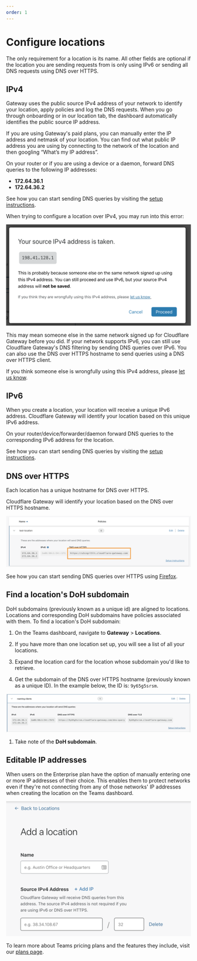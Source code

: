 ```yaml
---
order: 1
---
```


# Configure locations

The only requirement for a location is its name. All other fields are optional if the location you are sending requests from is only using IPv6 or sending all DNS requests using DNS over HTTPS.

## IPv4
Gateway uses the public source IPv4 address of your network to identify your location, apply policies and log the DNS requests. When you go through onboarding or in our location tab, the dashboard automatically identifies the public source IP address.

If you are using Gateway's paid plans, you can manually enter the IP address and netmask of your location. You can find out what public IP address you are using by connecting to the network of the location and then googling “What’s my IP address”.

On your router or if you are using a device or a daemon, forward DNS queries to the following IP addresses:

* **172.64.36.1**
* **172.64.36.2**

See how you can start sending DNS queries by visiting the [setup instructions](/connections/connect-networks/locations/setup-instructions/).

<Aside type='note' header='Your IPv4 address is taken'>

When trying to configure a location over IPv4, you may run into this error:

![Source IP taken](../../../static/documentation/connections/source-ip-taken.png)

This may mean someone else in the same network signed up for Cloudflare Gateway before you did. If your network supports IPv6, you can still use Cloudflare Gateway's DNS filtering by sending DNS queries over IPv6. You can also use the DNS over HTTPS hostname to send queries using a DNS over HTTPS client.

If you think someone else is wrongfully using this IPv4 address, please [let us know](https://forms.gle/MUtjTheQh24MRY2aA).

</Aside>

## IPv6
When you create a location, your location will receive a unique IPv6 address. Cloudflare Gateway will identify your location based on this unique IPv6 address.

On your router/device/forwarder/daemon forward DNS queries to the corresponding IPv6 address for the location.

See how you can start sending DNS queries by visiting the [setup instructions](/connections/connect-networks/locations/setup-instructions/).

## DNS over HTTPS
Each location has a unique hostname for DNS over HTTPS.

Cloudflare Gateway will identify your location based on the DNS over HTTPS hostname.

![DNS over HTTPS hostname](../../../static/documentation/policies/location-with-dns-over-https-hostname.png)

See how you can start sending DNS queries over HTTPS using [Firefox](/connections/connect-networks/locations/setup-instructions/firefox).

## Find a location's DoH subdomain

DoH subdomains (previously known as a unique id) are aligned to locations. Locations and corresponding DoH subdomains have policies associated with them. To find a location's DoH subdomain:

1. On the Teams dashboard, navigate to **Gateway** > **Locations**.

1. If you have more than one location set up, you will see a list of all your locations.

1. Expand the location card for the location whose subdomain you'd like to retrieve.

1. Get the subdomain of the DNS over HTTPS hostname (previously known as a unique ID). In the example below, the ID is: `9y65g5srsm`.

 ![Expand location card](../../../static/documentation/connections/locations-doh-dot.png) 

1. Take note of the **DoH subdomain**.

## Editable IP addresses

When users on the Enterprise plan have the option of manually entering one or more IP addresses of their choice. This enables them to protect networks even if they're not connecting from any of those networks' IP addresses when creating the location on the Teams dashboard. 

![Editable IP address](../../../static/documentation/policies/editable-ip-address.png)

To learn more about Teams pricing plans and the features they include, visit our [plans page](https://www.cloudflare.com/en-gb/teams-pricing/).
